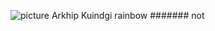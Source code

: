 ![picture Arkhip Kuindgi rainbow](https://user-images.githubusercontent.com/10797249/130827383-3528156b-344f-48b4-a1bb-ce7ebddc05f4.JPG)
####### not
